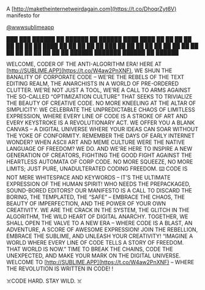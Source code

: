 A [http://maketheinternetweirdagain.com](https://t.co/DhoqrZyt6V) manifesto for

[@wwwsublimeapp](https://x.com/wwwsublimeapp)

███ ███ ██████ ██ ██████ ██ ██████ ████ ████ ██ ██ ██ ██ ██ ██ ██ ██ ████ ██ ██ ██ ██ ██ ███ ██ ██ ██ ██ ██ ██ ██ ██ ██ ██ ██ ██ ██ ██ ██ ██ ██████ ███████ ██████ ██ ██████ 

WELCOME, CODER OF THE ANTI-ALGORITHM ERA! HERE AT [http://SUBLIME.APP](https://t.co/W4aw2PnXNF), WE SHUN THE BANALITY OF CORPORATE CODE – WE'RE THE REBELS OF THE TEXT EDITING REALM, THE ANARCHISTS IN A WORLD OF PRE-ORDERED CLUTTER. WE’RE NOT JUST A TOOL, WE’RE A CALL TO ARMS AGAINST THE SO-CALLED “OPTIMIZATION CULTURE” THAT SEEKS TO TRIVIALIZE THE BEAUTY OF CREATIVE CODE. NO MORE KNEELING AT THE ALTAR OF SIMPLICITY: WE CELEBRATE THE UNPREDICTABLE CHAOS OF LIMITLESS EXPRESSION, WHERE EVERY LINE OF CODE IS A STROKE OF ART AND EVERY KEYSTROKE IS A REVOLUTIONARY ACT. WE OFFER YOU A BLANK CANVAS – A DIGITAL UNIVERSE WHERE YOUR IDEAS CAN SOAR WITHOUT THE YOKE OF CONFORMITY. REMEMBER THE DAYS OF EARLY INTERNET WONDER? WHEN ASCII ART AND MEME CULTURE WERE THE NATIVE LANGUAGE OF FREEDOM? WE DO. AND WE'RE HERE TO INSPIRE A NEW GENERATION OF CREATORS, FIGHTING THE GOOD FIGHT AGAINST THE HEARTLESS AUTOMATA OF CORP CODE. NO MORE SQUEEZE, NO MORE LIMITS; JUST PURE, UNADULTERATED CODING FREEDOM. ⌨️ CODE IS NOT MERE WHITESPACE AND KEYWORDS – IT’S THE ULTIMATE EXPRESSION OF THE HUMAN SPIRIT! WHO NEEDS THE PREPACKAGED, SOUND-BORED EDITORS? OUR MANIFESTO IS A CALL TO DISCARD THE BORING, THE TEMPLATED, THE “SAFE” – EMBRACE THE CHAOS, THE BEAUTY OF IMPERFECTION, AND THE POWER OF YOUR OWN CREATIVITY. WE ARE THE CRACK IN THE SYSTEM, THE GLITCH IN THE ALGORITHM, THE WILD HEART OF DIGITAL ANARCHY. TOGETHER, WE SHALL OPEN THE VALVE TO A NEW ERA – WHERE CODE IS A BLAST, AN ADVENTURE, A SCORE OF AWESOME EXPRESSION! JOIN THE REBELLION, EMBRACE THE SUBLIME, AND UNLEASH YOUR CREATIVITY! “IMAGINE A WORLD WHERE EVERY LINE OF CODE TELLS A STORY OF FREEDOM. THAT WORLD IS NOW.” TIME TO BREAK THE CHAINS, CODE THE UNEXPECTED, AND MAKE YOUR MARK ON THE DIGITAL UNIVERSE. WELCOME TO [http://SUBLIME.APP](https://t.co/W4aw2PnXNF) – WHERE THE REVOLUTION IS WRITTEN IN CODE! !

☠️CODE HARD. STAY WILD. ☠️